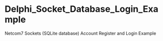 # Delphi_Socket_Database_Login_Example
Netcom7 Sockets (SQLite database) Account Register and Login Example
